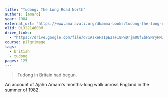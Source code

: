 ```yaml
---
title: "Tudong: The Long Road North"
authors: [amaro]
year: 1984
external_url: "https://www.amaravati.org/dhamma-books/tudong-the-long-road-north/"
olid: OL32214608M
drive_links:
  - "https://drive.google.com/file/d/1AsxeFaIpE2aFI8PwDrjm0UfEbFSNryHM/view?usp=drivesdk"
course: pilgrimage
tags:
  - british
  - tudong
pages: 125
---
```


> Tudong in Britain had begun.

An account of Ajahn Amaro's months-long walk across England in the summer of 1982.
